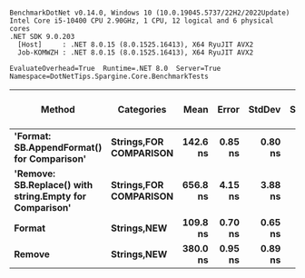 ```

BenchmarkDotNet v0.14.0, Windows 10 (10.0.19045.5737/22H2/2022Update)
Intel Core i5-10400 CPU 2.90GHz, 1 CPU, 12 logical and 6 physical cores
.NET SDK 9.0.203
  [Host]     : .NET 8.0.15 (8.0.1525.16413), X64 RyuJIT AVX2
  Job-KOMWZH : .NET 8.0.15 (8.0.1525.16413), X64 RyuJIT AVX2

EvaluateOverhead=True  Runtime=.NET 8.0  Server=True  
Namespace=DotNetTips.Spargine.Core.BenchmarkTests  

```
| Method                                                  | Categories                 | Mean     | Error   | StdDev  | StdErr  | Min      | Q1       | Median   | Q3       | Max      | Op/s        | CI99.9% Margin | Iterations | Kurtosis | MValue | Skewness | Rank | LogicalGroup | Baseline | Exceptions | Gen0   | Completed Work Items | Lock Contentions | Code Size | Allocated |
|-------------------------------------------------------- |--------------------------- |---------:|--------:|--------:|--------:|---------:|---------:|---------:|---------:|---------:|------------:|---------------:|-----------:|---------:|-------:|---------:|-----:|------------- |--------- |-----------:|-------:|---------------------:|-----------------:|----------:|----------:|
| **&#39;Format: SB.AppendFormat() for Comparison&#39;**              | **Strings,**FOR COMPARISON**** | **142.6 ns** | **0.85 ns** | **0.80 ns** | **0.21 ns** | **141.3 ns** | **142.0 ns** | **142.7 ns** | **143.2 ns** | **143.9 ns** | **7,014,442.6** |       **7.397 ns** |      **15.00** |    **1.691** |  **2.000** |  **-0.1355** |    **2** | *****            | **No**       |          **-** | **0.0036** |                    **-** |                **-** |   **2,282 B** |     **344 B** |
| **&#39;Remove: SB.Replace() with string.Empty for Comparison&#39;** | **Strings,**FOR COMPARISON**** | **656.8 ns** | **4.15 ns** | **3.88 ns** | **1.00 ns** | **651.7 ns** | **653.7 ns** | **655.7 ns** | **658.7 ns** | **664.6 ns** | **1,522,631.8** |       **6.999 ns** |      **15.00** |    **2.214** |  **2.000** |   **0.6061** |    **4** | *****            | **No**       |          **-** | **0.0429** |                    **-** |                **-** |   **1,894 B** |    **3968 B** |
| **Format**                                                  | **Strings,**NEW****            | **109.8 ns** | **0.70 ns** | **0.65 ns** | **0.17 ns** | **108.5 ns** | **109.6 ns** | **109.8 ns** | **110.2 ns** | **110.9 ns** | **9,109,547.4** |       **7.416 ns** |      **15.00** |    **2.473** |  **2.000** |  **-0.3575** |    **1** | *****            | **No**       |          **-** | **0.0013** |                    **-** |                **-** |     **769 B** |     **128 B** |
| **Remove**                                                  | **Strings,**NEW****            | **380.0 ns** | **0.95 ns** | **0.89 ns** | **0.23 ns** | **378.7 ns** | **379.4 ns** | **380.1 ns** | **380.5 ns** | **381.7 ns** | **2,631,804.3** |       **7.386 ns** |      **15.00** |    **2.043** |  **2.000** |   **0.1157** |    **3** | *****            | **No**       |          **-** | **0.0210** |                    **-** |                **-** |   **1,266 B** |    **1952 B** |
